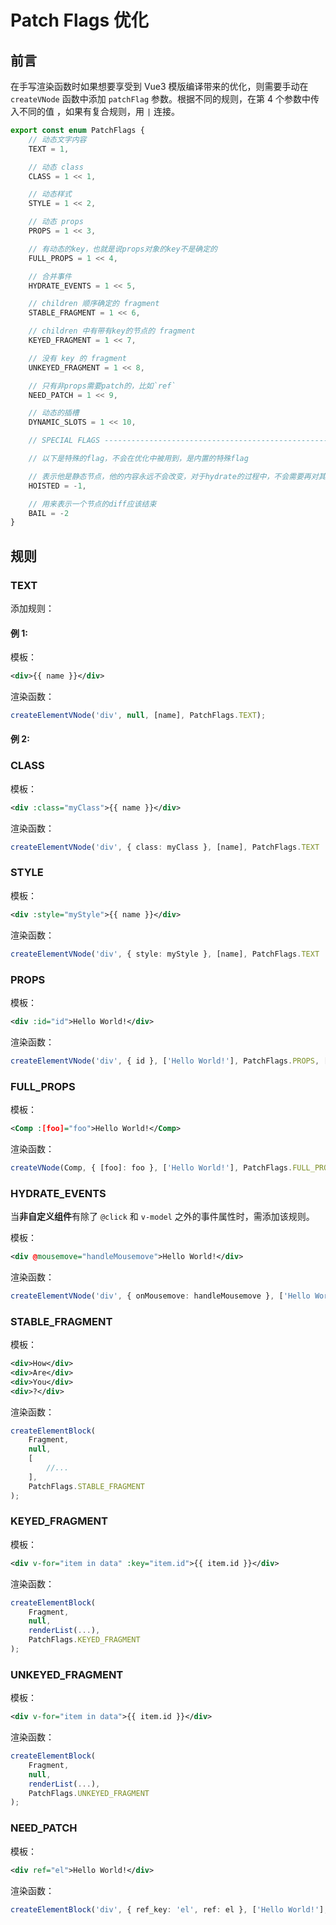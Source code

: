 # Patch Flags 优化

## 前言

在手写渲染函数时如果想要享受到 Vue3 模版编译带来的优化，则需要手动在 `createVNode` 函数中添加 `patchFlag` 参数。根据不同的规则，在第 4 个参数中传入不同的值 ，如果有复合规则，用 `|` 连接。

```ts
export const enum PatchFlags {
    // 动态文字内容
    TEXT = 1,

    // 动态 class
    CLASS = 1 << 1,

    // 动态样式
    STYLE = 1 << 2,

    // 动态 props
    PROPS = 1 << 3,

    // 有动态的key，也就是说props对象的key不是确定的
    FULL_PROPS = 1 << 4,

    // 合并事件
    HYDRATE_EVENTS = 1 << 5,

    // children 顺序确定的 fragment
    STABLE_FRAGMENT = 1 << 6,

    // children 中有带有key的节点的 fragment
    KEYED_FRAGMENT = 1 << 7,

    // 没有 key 的 fragment
    UNKEYED_FRAGMENT = 1 << 8,

    // 只有非props需要patch的，比如`ref`
    NEED_PATCH = 1 << 9,

    // 动态的插槽
    DYNAMIC_SLOTS = 1 << 10,

    // SPECIAL FLAGS -------------------------------------------------------------

    // 以下是特殊的flag，不会在优化中被用到，是内置的特殊flag

    // 表示他是静态节点，他的内容永远不会改变，对于hydrate的过程中，不会需要再对其子节点进行diff
    HOISTED = -1,

    // 用来表示一个节点的diff应该结束
    BAIL = -2
}
```

## 规则

### TEXT

添加规则：

#### 例 1:

模板：

```xml
<div>{{ name }}</div>
```

渲染函数：

```ts
createElementVNode('div', null, [name], PatchFlags.TEXT);
```

#### 例 2:

### CLASS

模板：

```xml
<div :class="myClass">{{ name }}</div>
```

渲染函数：

```ts
createElementVNode('div', { class: myClass }, [name], PatchFlags.TEXT | PatchFlags.CLASS);
```

### STYLE

模板：

```xml
<div :style="myStyle">{{ name }}</div>
```

渲染函数：

```ts
createElementVNode('div', { style: myStyle }, [name], PatchFlags.TEXT | PatchFlags.STYLE);
```

### PROPS

模板：

```xml
<div :id="id">Hello World!</div>
```

渲染函数：

```ts
createElementVNode('div', { id }, ['Hello World!'], PatchFlags.PROPS, ['id']);
```

### FULL_PROPS

模板：

```xml
<Comp :[foo]="foo">Hello World!</Comp>
```

渲染函数：

```ts
createVNode(Comp, { [foo]: foo }, ['Hello World!'], PatchFlags.FULL_PROPS);
```

### HYDRATE_EVENTS

当**非自定义组件**有除了 `@click` 和 `v-model` 之外的事件属性时，需添加该规则。

模板：

```xml
<div @mousemove="handleMousemove">Hello World!</div>
```

渲染函数：

```ts
createElementVNode('div', { onMousemove: handleMousemove }, ['Hello World!'], PatchFlags.HYDRATE_EVENTS);
```

### STABLE_FRAGMENT

模板：

```xml
<div>How</div>
<div>Are</div>
<div>You</div>
<div>?</div>
```

渲染函数：

```ts
createElementBlock(
    Fragment,
    null,
    [
        //...
    ],
    PatchFlags.STABLE_FRAGMENT
);
```

### KEYED_FRAGMENT

模板：

```xml
<div v-for="item in data" :key="item.id">{{ item.id }}</div>
```

渲染函数：

```ts
createElementBlock(
    Fragment,
    null,
    renderList(...),
    PatchFlags.KEYED_FRAGMENT
);
```

### UNKEYED_FRAGMENT

模板：

```xml
<div v-for="item in data">{{ item.id }}</div>
```

渲染函数：

```ts
createElementBlock(
    Fragment,
    null,
    renderList(...),
    PatchFlags.UNKEYED_FRAGMENT
);
```

### NEED_PATCH

模板：

```xml
<div ref="el">Hello World!</div>
```

渲染函数：

```ts
createElementBlock('div', { ref_key: 'el', ref: el }, ['Hello World!'], PatchFlags.NEED_PATCH);
```
